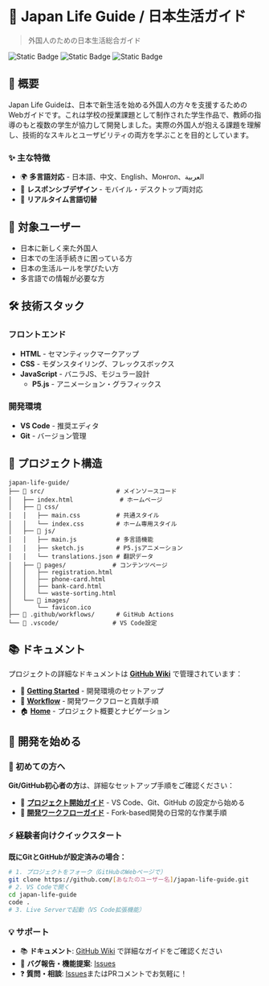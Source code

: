 # 🌸 Japan Life Guide / 日本生活ガイド

> 外国人のための日本生活総合ガイド

![Static Badge](https://img.shields.io/badge/HTML5-E34F26?style=for-the-badge&logo=html5&logoColor=white)
![Static Badge](https://img.shields.io/badge/CSS3-1572B6?style=for-the-badge&logo=css3&logoColor=white)
![Static Badge](https://img.shields.io/badge/JavaScript-F7DF1E?style=for-the-badge&logo=javascript&logoColor=black)

## 📖 概要

Japan Life Guideは、日本で新生活を始める外国人の方々を支援するためのWebガイドです。これは学校の授業課題として制作された学生作品で、教師の指導のもと複数の学生が協力して開発しました。実際の外国人が抱える課題を理解し、技術的なスキルとユーザビリティの両方を学ぶことを目的としています。

### ✨ 主な特徴

- 🌍 **多言語対応** - 日本語、中文、English、Монгол、العربية
- 📱 **レスポンシブデザイン** - モバイル・デスクトップ両対応
- 🔄 **リアルタイム言語切替**

## 🎯 対象ユーザー

- 日本に新しく来た外国人
- 日本での生活手続きに困っている方
- 日本の生活ルールを学びたい方
- 多言語での情報が必要な方

## 🛠️ 技術スタック

### フロントエンド

- **HTML** - セマンティックマークアップ
- **CSS** - モダンスタイリング、フレックスボックス
- **JavaScript** - バニラJS、モジュラー設計
  - **P5.js** - アニメーション・グラフィックス

### 開発環境

- **VS Code** - 推奨エディタ
- **Git** - バージョン管理

## 📁 プロジェクト構造

```text
japan-life-guide/
├── 📁 src/                    # メインソースコード
│   ├── index.html             # ホームページ
│   ├── 📁 css/
│   │   ├── main.css          # 共通スタイル
│   │   └── index.css         # ホーム専用スタイル
│   ├── 📁 js/
│   │   ├── main.js           # 多言語機能
│   │   ├── sketch.js         # P5.jsアニメーション
│   │   └── translations.json # 翻訳データ
│   ├── 📁 pages/             # コンテンツページ
│   │   ├── registration.html
│   │   ├── phone-card.html
│   │   ├── bank-card.html
│   │   └── waste-sorting.html
│   └── 📁 images/
│       └── favicon.ico
├── 📁 .github/workflows/      # GitHub Actions
└── 📁 .vscode/               # VS Code設定
```

## 📚 ドキュメント

プロジェクトの詳細なドキュメントは **[GitHub Wiki](https://github.com/kanghouchao/japan-life-guide/wiki)** で管理されています：

- 🚀 **[Getting Started](https://github.com/kanghouchao/japan-life-guide/wiki/Getting-Started)** - 開発環境のセットアップ
- 🔄 **[Workflow](https://github.com/kanghouchao/japan-life-guide/wiki/Workflow)** - 開発ワークフローと貢献手順
- 🏠 **[Home](https://github.com/kanghouchao/japan-life-guide/wiki)** - プロジェクト概要とナビゲーション

## 🚀 開発を始める

### 🔰 初めての方へ

**Git/GitHub初心者の方**は、詳細なセットアップ手順をご確認ください：

- 📖 **[プロジェクト開始ガイド](https://github.com/kanghouchao/japan-life-guide/wiki/Getting-Started)** - VS Code、Git、GitHub の設定から始める
- 🔄 **[開発ワークフローガイド](https://github.com/kanghouchao/japan-life-guide/wiki/Workflow)** - Fork-based開発の日常的な作業手順

### ⚡ 経験者向けクイックスタート

**既にGitとGitHubが設定済みの場合：**

```bash
# 1. プロジェクトをフォーク（GitHubのWebページで）
git clone https://github.com/[あなたのユーザー名]/japan-life-guide.git
# 2. VS Codeで開く
cd japan-life-guide
code .
# 3. Live Serverで起動（VS Code拡張機能）
```

### 💡 サポート

- 📚 **ドキュメント**: [GitHub Wiki](https://github.com/kanghouchao/japan-life-guide/wiki) で詳細なガイドをご確認ください
- 🐛 **バグ報告・機能提案**: [Issues](https://github.com/kanghouchao/japan-life-guide/issues)
- ❓ **質問・相談**: [Issues](https://github.com/kanghouchao/japan-life-guide/issues)またはPRコメントでお気軽に！
